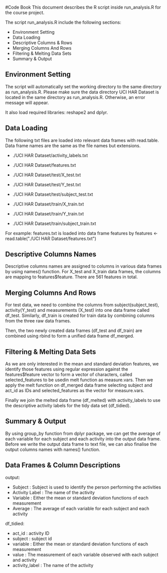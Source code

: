 #Code Book 
This document describes the R script inside run_analysis.R for the course project.

The script run_analysis.R include the following sections:
* Environment Setting
* Data Loading
* Descriptive Columns & Rows
* Merging Columns And Rows
* Filtering & Melting Data Sets
* Summary & Output

## Environment Setting
The script will automatically set the working directory to the same directory as run_analysis.R. Please make sure the data directory UCI HAR Dataset is located 
in the same directory as run_analysis.R. Otherwise, an error message will appear.

It also load required libraries: reshape2 and dplyr.  

## Data Loading
The following txt files are loaded into relevant data frames with read.table. Data frame names are the same as the file names but extensions.
* ./UCI HAR Dataset/activity_labels.txt
* ./UCI HAR Dataset/features.txt

* ./UCI HAR Dataset/test/X_test.txt
* ./UCI HAR Dataset/test/Y_test.txt
* ./UCI HAR Dataset/test/subject_test.txt

* ./UCI HAR Dataset/train/X_train.txt
* ./UCI HAR Dataset/train/Y_train.txt
* ./UCI HAR Dataset/train/subject_train.txt

For example: features.txt is loaded into data frame features by 
  features <- read.table("./UCI HAR Dataset/features.txt")

## Descriptive Columns Names
Descriptive columns names are assigned to columns in various data frames by using names() function. 
For X_test and X_train data frames, the columns are mapping to features$feature. There are 561 features in total.

## Merging Columns And Rows
For test data, we need to combine the columns from subject(subject_test), activity(Y_test) and measurements (X_test) into one data frame called df_test.
Similarly, df_train is created for train data by combining columns from the three raw data frames.

Then, the two newly created data frames (df_test and df_train) are combined using rbind to form a unified data frame df_merged.

## Filtering & Melting Data Sets
As we are only interested in the mean and standard deviation features, we identify those features using regular expression against the features$feature vector
to form a vector of characters, called selected_features to be usedin melt function as measure.vars. Then we apply the melt function on df_merged data frame selecting subject and act_id as IDs 
and selected_features as the vector for measure.vars.

Finally we join the melted data frame (df_melted) with activity_labels to use the descriptive activity labels for the tidy data set (df_tidied).

## Summary & Output
By using group_by function from dplyr package, we can get the average of each variable for each subject and each activity into the output data frame.
Before we write the output data frame to text file, we can also finalise the output columns names with names() function.

## Data Frames & Column Descriptions
output: 
* Subject : Subject is used to identify the person performing the activities
* Activity Label : The name of the activity 
* Variable : Either the mean or standard deviation functions of each measurement
* Average : The average of each variable for each subject and each activity

df_tidied: 
* act_id : activity ID
* subject : subject id
* variable : Either the mean or standard deviation functions of each measurement
* value : The measurement of each variable observed with each subject and activity
* activity_label : The name of the activity 

 
